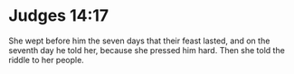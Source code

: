 # Judges 14:17

She wept before him the seven days that their feast lasted, and on the seventh day he told her, because she pressed him hard. Then she told the riddle to her people.
